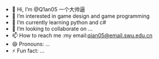 - 👋 Hi, I’m @Q1an05 一个大帅逼
- 👀 I’m interested in game design and game programming
- 🌱 I’m currently learning python and c#
- 💞️ I’m looking to collaborate on ...
- 📫 How to reach me :my email:qian05@email.swu.edu.cn
- 😄 Pronouns: ...
- ⚡ Fun fact: ...

<!---
Q1an05/Q1an05 is a ✨ special ✨ repository because its `README.md` (this file) appears on your GitHub profile.
You can click the Preview link to take a look at your changes.
--->
